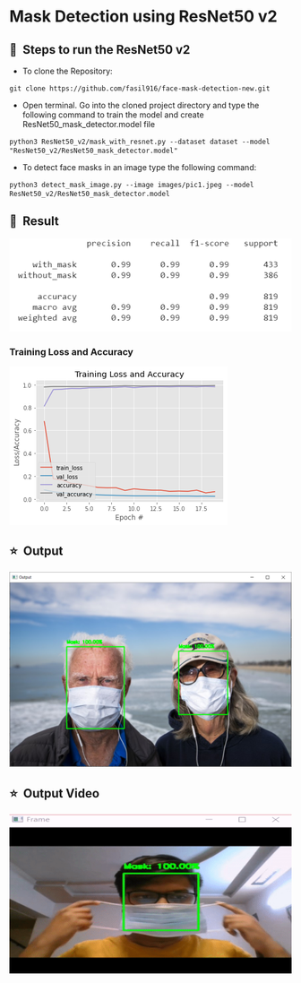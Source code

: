 # Mask Detection using ResNet50 v2 


## 🚀&nbsp; Steps to run the ResNet50 v2

- To clone the Repository: <br>
```
git clone https://github.com/fasil916/face-mask-detection-new.git
```
- Open terminal. Go into the cloned project directory and type the following command to train the model and create ResNet50_mask_detector.model file <br>
```
python3 ResNet50_v2/mask_with_resnet.py --dataset dataset --model "ResNet50_v2/ResNet50_mask_detector.model"
```

- To detect face masks in an image type the following command: <br>
```
python3 detect_mask_image.py --image images/pic1.jpeg --model ResNet50_v2/ResNet50_mask_detector.model
```


## :key:&nbsp; Result 

![alt text](Readme_images/Matrix.png)

### Training Loss and Accuracy 
![alt text](Readme_images/Graph.png)

## :star:&nbsp; Output
![alt text](Readme_images/output.png)


## :star:&nbsp; Output Video
![alt text](Readme_images/Output.gif)

